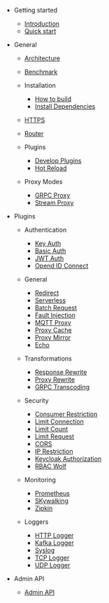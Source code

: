 - Getting started

  - [Introduction](README.md)
  - [Quick start](getting-started.md)

- General

  - [Architecture](architecture-design.md)

  - [Benchmark](benchmark.md)

  - Installation

     - [How to build](how-to-build.md)
     - [Install Dependencies](install-dependencies.md)

  - [HTTPS](https.md)    

  - [Router](router-radixtree.md)

  - Plugins

    - [Develop Plugins](plugin-develop.md)
    - [Hot Reload](plugins.md)
    
  - Proxy Modes

    - [GRPC Proxy](grpc-proxy.md)
    - [Stream Proxy](stream-proxy.md)

- Plugins

  - Authentication

    - [Key Auth](plugins/key-auth.md)
    - [Basic Auth](plugins/basic-auth.md)
    - [JWT Auth](plugins/jwt-auth.md)
    - [Opend ID Connect](plugins/oauth.md)

  - General

    - [Redirect](plugins/redirect.md)
    - [Serverless](plugins/serverless.md)
    - [Batch Request](plugins/batch-requests.md)
    - [Fault Injection](plugins/fault-injection.md)
    - [MQTT Proxy](plugins/mqtt-proxy.md)
    - [Proxy Cache](plugins/proxy-cache.md)
    - [Proxy Mirror](plugins/proxy-mirror.md)
    - [Echo](plugins/echo.md)

  - Transformations

    - [Response Rewrite](plugins/response-rewrite.md)
    - [Proxy Rewrite](plugins/proxy-rewrite.md)
    - [GRPC Transcoding](plugins/grpc-transcode.md)

  - Security

    -  [Consumer Restriction](plugins/consumer-restriction.md)
    -  [Limit Connection](plugins/limit-conn.md)
    -  [Limit Count](plugins/limit-count.md)
    -  [Limit Request](plugins/limit-req.md)
    -  [CORS](plugins/cors.md)
    -  [IP Restriction](plugins/ip-restriction.md)
    -  [Keycloak Authorization](plugins/authz-keycloak.md)
    -  [RBAC Wolf](plugins/wolf-rbac.md)

  - Monitoring
  
    - [Prometheus](plugins/prometheus.md)
    - [SKywalking](plugins/skywalking.md)
    - [Zipkin](plugins/zipkin.md)

  - Loggers

    - [HTTP Logger](plugins/http-logger.md)
    - [Kafka Logger](plugins/kafka-logger.md)
    - [Syslog](plugins/syslog.md)
    - [TCP Logger](plugins/tcp-logger.md)
    - [UDP Logger](plugins/udp-logger.md)

- Admin API

  - [Admin API](admin-api.md)

